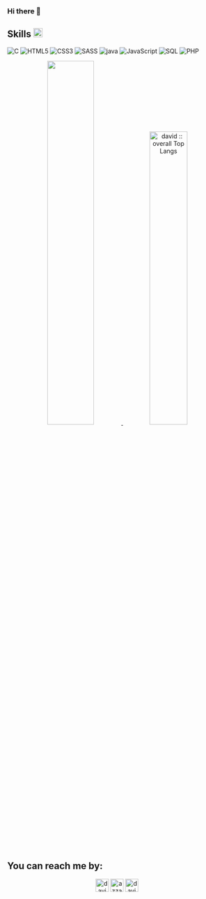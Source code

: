 ### Hi there 👋

<h2> Skills <img src="https://media2.giphy.com/media/QssGEmpkyEOhBCb7e1/giphy.gif?cid=ecf05e47a0n3gi1bfqntqmob8g9aid1oyj2wr3ds3mg700bl&amp;rid=giphy.gif" width="21px"> </h2>
<p>
    <img src="https://img.shields.io/badge/-C-000000?style=flat&amp;logo=C" data-origin="https://img.shields.io/badge/-C-000000?style=flat&amp;logo=C" alt="C">
    <img src="https://img.shields.io/badge/-HTML5-000000?style=flat&amp;logo=HTML5" data-origin="https://img.shields.io/badge/-HTML5-000000?style=flat&amp;logo=HTML5" alt="HTML5">
    <img src="https://img.shields.io/badge/-CSS3-000000?style=flat&amp;logo=CSS3" data-origin="https://img.shields.io/badge/-CSS3-000000?style=flat&amp;logo=CSS3;logoColor=2857d4" alt="CSS3">
    <img src="https://img.shields.io/badge/-SASS-000000?style=flat&amp;logo=SASS" data-origin="https://img.shields.io/badge/-SASS-000000?style=flat&amp;logo=SASS" alt="SASS">
    <img src="https://img.shields.io/badge/-java-000000?style=flat&amp;logo=java&amp;logoColor=007396" data-origin="https://img.shields.io/badge/-java-000000?style=flat&amp;logo=java&amp;logoColor=007396" alt="java">
    <img src="https://img.shields.io/badge/-JavaScript-000000?style=flat&amp;logo=javascript" data-origin="https://img.shields.io/badge/-JavaScript-000000?style=flat&amp;logo=javascript" alt="JavaScript">
    <img src="https://img.shields.io/badge/-SQL-000000?style=flat&amp;logo=MySQL" data-origin="https://img.shields.io/badge/-SQL-000000?style=flat&amp;logo=MySQL" alt="SQL">
    <img src="https://img.shields.io/badge/-PHP-000000?style=flat&amp;logo=MyPHP" data-origin="https://img.shields.io/badge/-PHP-000000?style=flat&amp;logo=MyPHP" alt="PHP">


<p align="center">
    <a href="https://github.com/gdavidev/">
    <img width="46.25%" src="https://github-readme-stats.vercel.app/api?username=gdavidev&amp;show_icons=true&amp;theme=tokyonight&amp;hide_border=true">
    <img width="41.5%" src="https://github-readme-stats.vercel.app/api/top-langs/?username=gdavidev&amp;langs_count=6&amp;theme=tokyonight&amp;layout=compact&amp;hide_border=true" alt="david :: overall Top Langs "></a>
</p>

<div>
    <h2>You can reach me by:</h2>
    <p align="center">
        <a href="https://www.linkedin.com/in/gdavidev/" target="blank"><img align="center" src="https://img.shields.io/badge/linkedin-%231DA1F2.svg?style=for-the-badge&amp;logo=linkedin&amp;logoColor=white" alt="david" height="30"></a>
        <a href="mailto:gdavid.wk2202@gmail.com" target="blank"><img align="center" src="https://img.shields.io/badge/gmail-EA4335.svg?style=for-the-badge&amp;logo=gmail&amp;logoColor=white" alt="azzar" height="30"></a>
        <a href="https://www.instagram.com/gabriel.david.david/" target="blank"><img align="center" src="https://img.shields.io/badge/instagram-%23E4405F.svg?style=for-the-badge&amp;logo=Instagram&amp;logoColor=white" alt="david" height="30"></a>
    </p>
</div>
